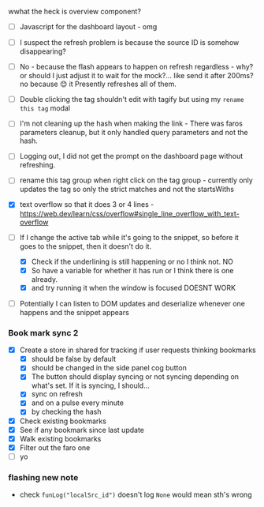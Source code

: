 wwhat the heck is overview component?
- [ ] Javascript for the dashboard layout - omg
- [ ] I suspect the refresh problem is because the source ID is somehow disappearing?
- [ ] No - because the flash appears to happen on refresh regardless - why?
	or should I just adjust it to wait for the mock?... like send it after 200ms?
	no because 😊 it Presently refreshes all of them.

- [ ] Double clicking the tag shouldn't edit with tagify but using my `rename this tag` modal
- [ ] I'm not cleaning up the hash when making the link - There was faros parameters cleanup, but it only handled query parameters and not the hash.
- [ ] Logging out, I did not get the prompt on the dashboard page without refreshing.
- [ ] rename this tag group when right click on the tag group - currently only updates the tag so only the strict matches and not the startsWiths
- [x]  text overflow so that it does 3 or 4 lines - https://web.dev/learn/css/overflow#single_line_overflow_with_text-overflow
- [ ] If I change the active tab while it's going to the snippet, so before it goes to the snippet, then it doesn't do it.
	- [x] Check if the underlining is still happening or no I think not. NO
	- [x] So have a variable for whether it has run or I think there is one already.
	- [x] and try running it when the window is focused DOESNT WORK
- [ ] Potentially I can listen to DOM updates and deserialize whenever one happens and the snippet appears


### Book mark sync 2
- [x] Create a store in shared for tracking if user requests thinking bookmarks
	- [x] should be false by default
	- [x] should be changed in the side panel cog button
	- [x] The button should display syncing or not syncing depending on what's set.
	If it is syncing, I should...
	- [x] sync on refresh
	- [x] and on a pulse every minute
	- [x] by checking the hash
- [x] Check existing bookmarks
- [x] See if any bookmark since last update
- [x] Walk existing bookmarks
- [x] Filter out the faro one
- [ ] yo

### flashing new note
* check `funLog("localSrc_id")` doesn't log `None`  would mean sth's wrong